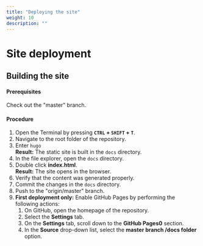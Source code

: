 ```yaml
---
title: "Deploying the site"
weight: 10
description: ""
---
```

# Site deployment

## Building the site
#### Prerequisites
Check out the "master" branch.

#### Procedure
1. Open the Terminal by pressing **`CTRL` + `SHIFT` + `T`**.
2. Navigate to the root folder of the repository.
3. Enter `hugo`  
**Result:** The static site is built in the `docs` directory.
4. In the file explorer, open the `docs` directory.
5. Double click **index.html**.  
**Result:** The site opens in the browser.
6. Verify that the content was generated properly.
7. Commit the changes in the `docs` directory.
8. Push to the "origin/master" branch.
9. **First deployment only:** Enable GitHub Pages by performing the following actions:
   1. On GitHub, open the homepage of the repository.
   2. Select the **Settings** tab.
   3. On the **Settings** tab, scroll down to the **GitHub Pages0** section.
   4. In the **Source** drop-down list, select the **master branch /docs folder** option.